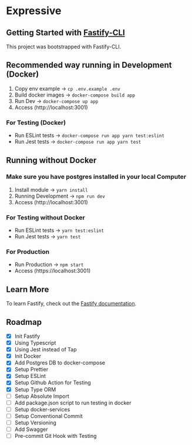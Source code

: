 # Expressive

## Getting Started with [Fastify-CLI](https://www.npmjs.com/package/fastify-cli)
This project was bootstrapped with Fastify-CLI.

## Recommended way running in Development (Docker)

1. Copy env example -> `cp .env.example .env`
2. Build docker images -> `docker-compose build app`
3. Run Dev -> `docker-compose up app`
4. Access (http://localhost:3001)

### For Testing (Docker)

- Run ESLint tests -> `docker-compose run app yarn test:eslint`
- Run Jest tests -> `docker-compose run app yarn test`

## Running without Docker
### Make sure you have postgres installed in your local Computer

1. Install module -> `yarn install`
2. Running Development -> `npm run dev`
4. Access (http://localhost:3001)

### For Testing without Docker

- Run ESLint tests -> `yarn test:eslint`
- Run Jest tests -> `yarn test`

### For Production
- Run Production -> `npm start`
- Access (https://localhost:3001)

## Learn More

To learn Fastify, check out the [Fastify documentation](https://www.fastify.io/docs/latest/).

## Roadmap
- [x] Init Fastify
- [x] Using Typescript
- [x] Using Jest instead of Tap
- [x] Init Docker
- [x] Add Postgres DB to docker-compose
- [x] Setup Prettier
- [x] Setup ESLint
- [x] Setup Github Action for Testing
- [x] Setup Type ORM
- [ ] Setup Absolute Import
- [ ] Add package.json script to run testing in docker
- [ ] Setup docker-services
- [ ] Setup Conventional Commit
- [ ] Setup Versioning
- [ ] Add Swagger
- [ ] Pre-commit Git Hook with Testing
